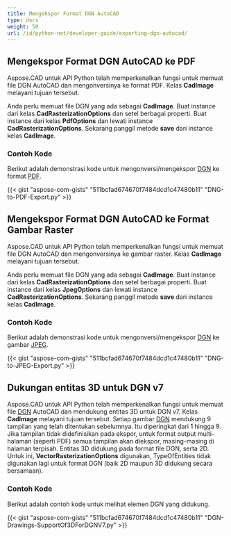 ```yaml
---
title: Mengekspor Format DGN AutoCAD
type: docs
weight: 50
url: /id/python-net/developer-guide/exporting-dgn-autocad/
---
```


## **Mengekspor Format DGN AutoCAD ke PDF**

Aspose.CAD untuk API Python telah memperkenalkan fungsi untuk memuat file DGN AutoCAD dan mengonversinya ke format PDF. Kelas **CadImage** melayani tujuan tersebut.

Anda perlu memuat file DGN yang ada sebagai **CadImage**. Buat instance dari kelas **CadRasterizationOptions** dan setel berbagai properti. Buat instance dari kelas **PdfOptions** dan lewati instance **CadRasterizationOptions**. Sekarang panggil metode **save** dari instance kelas **CadImage**.

### Contoh Kode

Berikut adalah demonstrasi kode untuk mengonversi/mengekspor [DGN](https://docs.fileformat.com/cad/dgn/) ke format [PDF](https://docs.fileformat.com/pdf/).


{{< gist "aspose-com-gists" "511bcfad674670f7484dcd1c47480b11" "DNG-to-PDF-Export.py" >}}


## **Mengekspor Format DGN AutoCAD ke Format Gambar Raster**

Aspose.CAD untuk API Python telah memperkenalkan fungsi untuk memuat file DGN AutoCAD dan mengonversinya ke gambar raster. Kelas **CadImage** melayani tujuan tersebut.

Anda perlu memuat file DGN yang ada sebagai **CadImage**. Buat instance dari kelas **CadRasterizationOptions** dan setel berbagai properti. Buat instance dari kelas **JpegOptions** dan lewati instance **CadRasterizationOptions**. Sekarang panggil metode **save** dari instance kelas **CadImage**.

### Contoh Kode

Berikut adalah demonstrasi kode untuk mengonversi/mengekspor [DGN](https://docs.fileformat.com/cad/dgn/) ke gambar [JPEG](https://docs.fileformat.com/image/jpeg/).

{{< gist "aspose-com-gists" "511bcfad674670f7484dcd1c47480b11" "DNG-to-JPEG-Export.py" >}}

## **Dukungan entitas 3D untuk DGN v7**

Aspose.CAD untuk API Python telah memperkenalkan fungsi untuk memuat file [DGN](https://docs.fileformat.com/cad/dgn/) AutoCAD dan mendukung entitas 3D untuk DGN v7. Kelas **CadImage** melayani tujuan tersebut. Setiap gambar [DGN](https://docs.fileformat.com/cad/dgn/) mendukung 9 tampilan yang telah ditentukan sebelumnya. Itu diperingkat dari 1 hingga 9. Jika tampilan tidak didefinisikan pada ekspor, untuk format output multi-halaman (seperti PDF) semua tampilan akan diekspor, masing-masing di halaman terpisah. Entitas 3D didukung pada format file DGN, serta 2D. Untuk ini, **VectorRasterizationOptions** digunakan, TypeOfEntities tidak digunakan lagi untuk format DGN (baik 2D maupun 3D didukung secara bersamaan).

### Contoh Kode

Berikut adalah contoh kode untuk melihat elemen DGN yang didukung.


{{< gist "aspose-com-gists" "511bcfad674670f7484dcd1c47480b11" "DGN-Drawings-SupportOf3DForDGNV7.py" >}}

